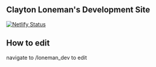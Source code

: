 ## Clayton Loneman's Development Site

[![Netlify Status](https://api.netlify.com/api/v1/badges/2d8574c0-f82b-4afe-9a59-627c818725dd/deploy-status)](https://app.netlify.com/sites/admiring-nightingale-1f05a7/deploys)

## How to edit
navigate to /loneman_dev to edit


